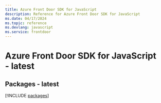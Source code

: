 ```yaml
---
title: Azure Front Door SDK for JavaScript
description: Reference for Azure Front Door SDK for JavaScript
ms.date: 04/17/2024
ms.topic: reference
ms.devlang: javascript
ms.service: frontdoor
---
```

# Azure Front Door SDK for JavaScript - latest
## Packages - latest
[!INCLUDE [packages](front-door-index.md)]